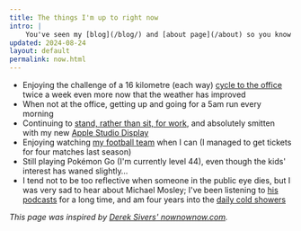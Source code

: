 ```yaml
---
title: The things I'm up to right now
intro: |
    You've seen my [blog](/blog/) and [about page](/about) so you know what I'm interested in and how I ended up doing what I do, but what am I up to *right now*?
updated: 2024-08-24
layout: default
permalink: now.html
---
```


- Enjoying the challenge of a 16 kilometre (each way) [cycle to the office](https://twitter.com/tempertemper/status/1546555003560771585) twice a week even more now that the weather has improved
- When not at the office, getting up and going for a 5am run every morning
- Continuing to [stand, rather than sit, for work](https://mastodon.social/@tempertemper/110281662026715175), and absolutely smitten with my new [Apple Studio Display](https://www.apple.com/uk/studio-display/)
- Enjoying watching [my football team](https://www.newcastleunited.com) when I can (I managed to get tickets for four matches last season)
- Still playing Pokémon Go (I'm currently level 44), even though the kids' interest has waned slightly…
- I tend not to be too reflective when someone in the public eye dies, but I was very sad to hear about Michael Mosley; I've been listening to [his podcasts](https://www.bbc.co.uk/programmes/p09by3yy) for a long time, and am four years into the [daily cold showers](https://www.bbc.co.uk/programmes/m000v83f)

<i>This page was inspired by [Derek Sivers' nownownow.com](https://nownownow.com/about).</i>
